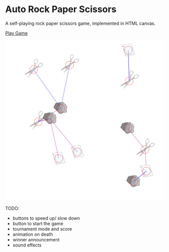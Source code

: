 Auto Rock Paper Scissors
========================
A self-playing rock paper scissors game,
implemented in HTML canvas.

[Play Game](https://danthemango.github.io/Auto-rock-paper-scissors/)

[![game screenshot](./docs/screenshot.png)](https://danthemango.github.io/Auto-rock-paper-scissors/)

TODO:
- buttons to speed up/ slow down
- button to start the game
- tournament mode and score
- animation on death
- winner announcement
- sound effects